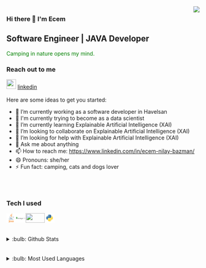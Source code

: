 <image src = "https://media.giphy.com/media/L0CKoFS2dYKqh48xcs/giphy.gif" align="right" weight= "200" height="200">

### Hi there 👋 I'm Ecem
## Software Engineer | JAVA Developer
<font color ="green">Camping in nature opens my mind. </font>

### Reach out to me
[linkedin]: https://www.linkedin.com/in/ecem-nilay-bazman/
<img height="25" width="25" color ="white" src="https://unpkg.com/simple-icons@v6/icons/linkedin.svg" /> [linkedin]
<br />
<br />
Here are some ideas to get you started:

- 🔭 I’m currently working as a software developer in Havelsan
- 🔭 I'm currently trying to become as a data scientist
- 🌱 I’m currently learning Explainable Artificial Intelligence (XAI)
- 👯 I’m looking to collaborate on Explainable Artificial Intelligence (XAI)
- 🤔 I’m looking for help with Explainable Artificial Intelligence (XAI)
- 💬 Ask me about anything
- 📫 How to reach me: https://www.linkedin.com/in/ecem-nilay-bazman/
- 😄 Pronouns: she/her
- ⚡ Fun fact: camping, cats and dogs lover
<br />
<br />

### Tech I used
<img height="25" width="25" src="https://raw.githubusercontent.com/github/explore/5b3600551e122a3277c2c5368af2ad5725ffa9a1/topics/java/java.png" /><img height="25" width="25" src="https://raw.githubusercontent.com/github/explore/80688e429a7d4ef2fca1e82350fe8e3517d3494d/topics/mongodb/mongodb.png" /><img height="25" width="50" src="https://www.osgi.org/images/logo/osgi.png" /><img height="25" width="25" src="https://raw.githubusercontent.com/github/explore/80688e429a7d4ef2fca1e82350fe8e3517d3494d/topics/python/python.png" />
<br />
<br />
<details> 
<summary> :bulb: Github Stats </summary>
<img src= "https://github-readme-stats.vercel.app/api?username=ecembazman&theme=radical" >
</details>
<br />
<br />
<details> 
<summary>:bulb: Most Used Languages </summary>
<img src= "https://github-readme-stats.vercel.app/api/top-langs/?username=ecembazman&layout=compact" >
</details>
